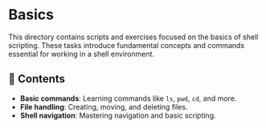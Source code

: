 # Basics

This directory contains scripts and exercises focused on the basics of shell scripting. These tasks introduce fundamental concepts and commands essential for working in a shell environment.

## 📂 Contents

- **Basic commands**: Learning commands like `ls`, `pwd`, `cd`, and more.
- **File handling**: Creating, moving, and deleting files.
- **Shell navigation**: Mastering navigation and basic scripting.
